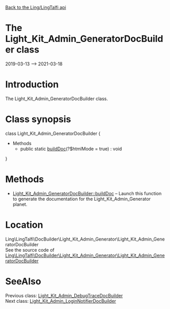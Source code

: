 [Back to the Ling/LingTalfi api](https://github.com/lingtalfi/LingTalfi/blob/master/doc/api/Ling/LingTalfi.md)



The Light_Kit_Admin_GeneratorDocBuilder class
================
2019-03-13 --> 2021-03-18






Introduction
============

The Light_Kit_Admin_GeneratorDocBuilder class.



Class synopsis
==============


class <span class="pl-k">Light_Kit_Admin_GeneratorDocBuilder</span>  {

- Methods
    - public static [buildDoc](https://github.com/lingtalfi/LingTalfi/blob/master/doc/api/Ling/LingTalfi/DocBuilder/Light_Kit_Admin_Generator/Light_Kit_Admin_GeneratorDocBuilder/buildDoc.md)(?$htmlMode = true) : void

}






Methods
==============

- [Light_Kit_Admin_GeneratorDocBuilder::buildDoc](https://github.com/lingtalfi/LingTalfi/blob/master/doc/api/Ling/LingTalfi/DocBuilder/Light_Kit_Admin_Generator/Light_Kit_Admin_GeneratorDocBuilder/buildDoc.md) &ndash; Launch this function to generate the documentation for the Light_Kit_Admin_Generator planet.





Location
=============
Ling\LingTalfi\DocBuilder\Light_Kit_Admin_Generator\Light_Kit_Admin_GeneratorDocBuilder<br>
See the source code of [Ling\LingTalfi\DocBuilder\Light_Kit_Admin_Generator\Light_Kit_Admin_GeneratorDocBuilder](https://github.com/lingtalfi/LingTalfi/blob/master/DocBuilder/Light_Kit_Admin_Generator/Light_Kit_Admin_GeneratorDocBuilder.php)



SeeAlso
==============
Previous class: [Light_Kit_Admin_DebugTraceDocBuilder](https://github.com/lingtalfi/LingTalfi/blob/master/doc/api/Ling/LingTalfi/DocBuilder/Light_Kit_Admin_DebugTrace/Light_Kit_Admin_DebugTraceDocBuilder.md)<br>Next class: [Light_Kit_Admin_LoginNotifierDocBuilder](https://github.com/lingtalfi/LingTalfi/blob/master/doc/api/Ling/LingTalfi/DocBuilder/Light_Kit_Admin_LoginNotifier/Light_Kit_Admin_LoginNotifierDocBuilder.md)<br>
